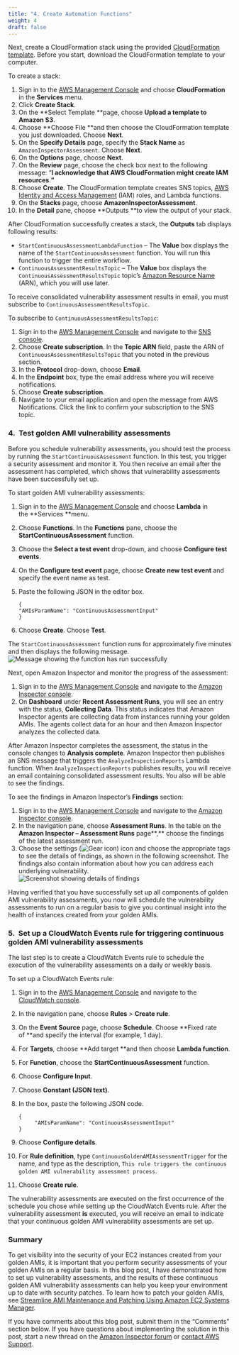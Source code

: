 ```yaml
---
title: "4. Create Automation Functions"
weight: 4
draft: false
---
```


Next, create a CloudFormation stack using the provided [CloudFormation template](https://s3.amazonaws.com/awsiammedia/public/sample/GoldenAMIContinuousVulnerabilityAssessment/GoldenAMIs_template.json). Before you start, download the CloudFormation template to your computer.

To create a stack:

1.  Sign in to the [AWS Management Console](https://console.aws.amazon.com/console/home) and choose **CloudFormation** in the **Services** menu.
2.  Click **Create Stack**.
3.  On the **Select Template **page, choose **Upload a template to Amazon S3**.
4.  Choose **Choose File **and then choose the CloudFormation template you just downloaded. Choose **Next**.
5.  On the **Specify Details** page, specify the **Stack Name** as `AmazonInspectorAssessment`. Choose **Next**.
6.  On the **Options** page, choose **Next**.
7.  On the **Review** page, choose the check box next to the following message: “**I acknowledge that AWS CloudFormation might create IAM resources**.**”**
8.  Choose **Create**. The CloudFormation template creates SNS topics, [AWS Identity and Access Management](https://aws.amazon.com/iam/) (IAM) roles, and Lambda functions.
9.  On the **Stacks** page, choose **AmazonInspectorAssessment**.
10.  In the **Detail** pane, choose **Outputs **to view the output of your stack.

After CloudFormation successfully creates a stack, the **Outputs** tab displays following results:

*   `StartContinuousAssessmentLambdaFunction` – The **Value** box displays the name of the `StartContinuousAssessment` function. You will run this function to trigger the entire workflow.
*   `ContinuousAssessmentResultsTopic` – The **Value** box displays the `ContinuousAssessmentResultsTopic` topic’s [Amazon Resource Name](http://docs.aws.amazon.com/general/latest/gr/aws-arns-and-namespaces.html) (ARN), which you will use later.

To receive consolidated vulnerability assessment results in email, you must subscribe to `ContinuousAssessmentResultsTopic`.

To subscribe to `ContinuousAssessmentResultsTopic`:

1.  Sign in to the [AWS Management Console](https://console.aws.amazon.com/console/home) and navigate to the [SNS console](https://console.aws.amazon.com/sns/v2/home).
2.  Choose **Create subscription**. In the **Topic ARN** field, paste the ARN of `ContinuousAssessmentResultsTopic` that you noted in the previous section.
3.  In the **Protocol** drop-down, choose **Email**.
4.  In the **Endpoint** box, type the email address where you will receive notifications.
5.  Choose **Create subscription**.
6.  Navigate to your email application and open the message from AWS Notifications. Click the link to confirm your subscription to the SNS topic.

### 4.  Test golden AMI vulnerability assessments

Before you schedule vulnerability assessments, you should test the process by running the `StartContinuousAssessment` function. In this test, you trigger a security assessment and monitor it. You then receive an email after the assessment has completed, which shows that vulnerability assessments have been successfully set up.

To start golden AMI vulnerability assessments:

1.  Sign in to the [AWS Management Console](https://console.aws.amazon.com/console/home) and choose **Lambda** in the **Services **menu.
2.  Choose **Functions**. In the **Functions** pane, choose the **StartContinuousAssessment** function.
3.  Choose the **Select a test event** drop-down, and choose **Configure test events**.
4.  On the **Configure test event** page, choose **Create new test event** and specify the event name as test.
5.  Paste the following JSON in the editor box.

    <div class="hide-language">

        {
        "AMIsParamName": "ContinuousAssessmentInput"
        }

    </div>

6.  Choose **Create**. Choose **Test**.

The `StartContinuousAssessment` function runs for approximately five minutes and then displays the following message.  
![Message showing the function has run successfully](https://d2908q01vomqb2.cloudfront.net/22d200f8670dbdb3e253a90eee5098477c95c23d/2017/12/15/KW_1_1217.png "Message showing the function has run successfully")

Next, open Amazon Inspector and monitor the progress of the assessment:

1.  Sign in to the [AWS Management Console](https://console.aws.amazon.com/console/home) and navigate to the [Amazon Inspector console](https://console.aws.amazon.com/inspector/).
2.  On **Dashboard** under **Recent Assessment Runs**, you will see an entry with the status, **Collecting Data**. This status indicates that Amazon Inspector agents are collecting data from instances running your golden AMIs. The agents collect data for an hour and then Amazon Inspector analyzes the collected data.

After Amazon Inspector completes the assessment, the status in the console changes to **Analysis complete**. Amazon Inspector then publishes an SNS message that triggers the `AnalyzeInspectionReports` Lambda function. When `AnalyzeInspectionReports` publishes results, you will receive an email containing consolidated assessment results. You also will be able to see the findings.

To see the findings in Amazon Inspector’s **Findings** section:

1.  Sign in to the [AWS Management Console](https://console.aws.amazon.com/console/home) and navigate to the [Amazon Inspector console](https://console.aws.amazon.com/inspector/home).
2.  In the navigation pane, choose **Assessment Runs**. In the table on the **Amazon Inspector – Assessment Runs** page**,** choose the findings of the latest assessment run.
3.  Choose the settings (![Gear icon](https://d2908q01vomqb2.cloudfront.net/22d200f8670dbdb3e253a90eee5098477c95c23d/2017/12/15/KW_3_1217.png "Gear icon")) icon and choose the appropriate tags to see the details of findings, as shown in the following screenshot. The findings also contain information about how you can address each underlying vulnerability.  
    ![Screenshot showing details of findings](https://d2908q01vomqb2.cloudfront.net/22d200f8670dbdb3e253a90eee5098477c95c23d/2017/12/15/KW_2_1217.png "Screenshot showing details of findings")

Having verified that you have successfully set up all components of golden AMI vulnerability assessments, you now will schedule the vulnerability assessments to run on a regular basis to give you continual insight into the health of instances created from your golden AMIs.

### 5.  Set up a CloudWatch Events rule for triggering continuous golden AMI vulnerability assessments

The last step is to create a CloudWatch Events rule to schedule the execution of the vulnerability assessments on a daily or weekly basis.

To set up a CloudWatch Events rule:

1.  Sign in to the [AWS Management Console](https://console.aws.amazon.com/console/home) and navigate to the [CloudWatch console](https://console.aws.amazon.com/cloudwatch/).
2.  In the navigation pane, choose **Rules** > **Create rule**.
3.  On the **Event Source** page, choose **Schedule**. Choose **Fixed rate of **and specify the interval (for example, 1 day).
4.  For **Targets**, choose **Add target **and then choose **Lambda function**.
5.  For **Function**, choose the **StartContinuousAssessment** function.
6.  Choose **Configure Input**.
7.  Choose **Constant (JSON text)**.
8.  In the box, paste the following JSON code.

    <div class="hide-language">

        {
             "AMIsParamName": "ContinuousAssessmentInput"
        }

    </div>

9.  Choose **Configure details**.
10.  For **Rule definition**, type `ContinuousGoldenAMIAssessmentTrigger` for the name, and type as the description, `This rule triggers the continuous golden AMI vulnerability assessment process`.
11.  Choose **Create rule**.

The vulnerability assessments are executed on the first occurrence of the schedule you chose while setting up the CloudWatch Events rule. After the vulnerability assessment **is** executed, you will receive an email to indicate that your continuous golden AMI vulnerability assessments are set up.

### Summary

To get visibility into the security of your EC2 instances created from your golden AMIs, it is important that you perform security assessments of your golden AMIs on a regular basis. In this blog post, I have demonstrated how to set up vulnerability assessments, and the results of these continuous golden AMI vulnerability assessments can help you keep your environment up to date with security patches. To learn how to patch your golden AMIs, see [Streamline AMI Maintenance and Patching Using Amazon EC2 Systems Manager](https://aws.amazon.com/blogs/aws/streamline-ami-maintenance-and-patching-using-amazon-ec2-systems-manager-automation/).

If you have comments about this blog post, submit them in the “Comments” section below. If you have questions about implementing the solution in this post, start a new thread on the [Amazon Inspector forum](https://forums.aws.amazon.com/forum.jspa?forumID=205) or [contact AWS Support](https://console.aws.amazon.com/support/home).
